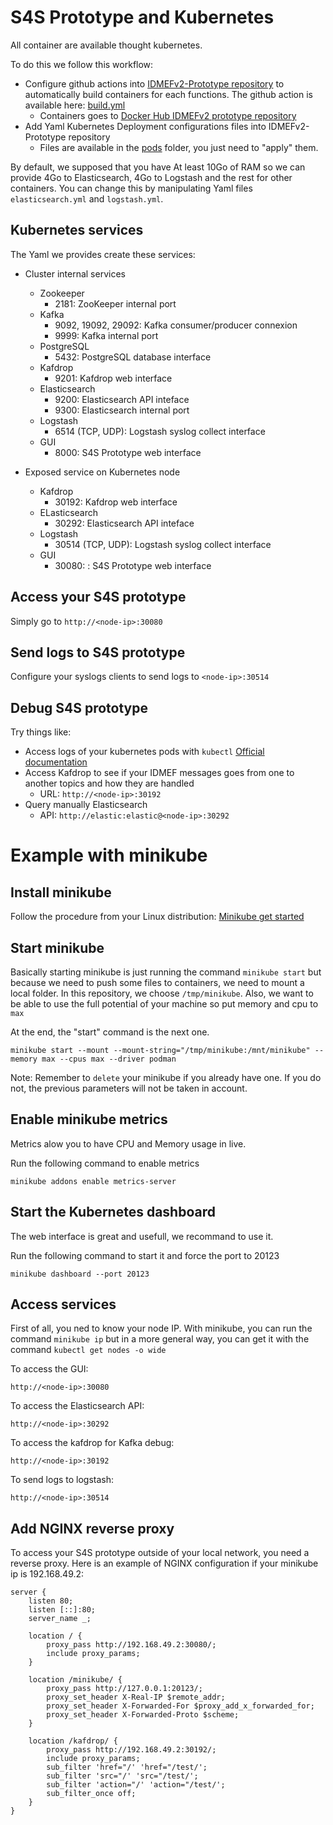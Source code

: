 # S4S Prototype and Kubernetes

All container are available thought kubernetes.

To do this we follow this workflow:
* Configure github actions into
  [IDMEFv2-Prototype repository](https://github.com/IDMEFv2/IDMEFv2-prototype) to
  automatically build containers for each functions. The github action is available here:
  [build.yml](https://github.com/IDMEFv2/IDMEFv2-prototype/blob/main/.github/workflows/build.yml)
  * Containers goes to
    [Docker Hub IDMEFv2 prototype repository](https://hub.docker.com/u/idmefv2prototype)
* Add Yaml Kubernetes Deployment configurations files into IDMEFv2-Prototype repository
  * Files are available in the
    [pods](https://github.com/IDMEFv2/IDMEFv2-prototype/tree/main/pods) folder,
    you just need to "apply" them.

By default, we supposed that you have At least 10Go of RAM so we can provide
4Go to Elasticsearch, 4Go to Logstash and the rest for other containers. You
can change this by manipulating Yaml files `elasticsearch.yml` and
`logstash.yml`. 

## Kubernetes services

The Yaml we provides create these services:
* Cluster internal services
  * Zookeeper
    * 2181: ZooKeeper internal port
  * Kafka
    * 9092, 19092, 29092: Kafka consumer/producer connexion
    * 9999: Kafka internal port
  * PostgreSQL
    * 5432: PostgreSQL database interface
  * Kafdrop
    * 9201: Kafdrop web interface
  * Elasticsearch
    * 9200: Elasticsearch API inteface
    * 9300: Elasticsearch internal port
  * Logstash
    * 6514 (TCP, UDP): Logstash syslog collect interface
  * GUI
    * 8000: S4S Prototype web interface

* Exposed service on Kubernetes node
  * Kafdrop
    * 30192: Kafdrop web interface
  * ELasticsearch
    * 30292: Elasticsearch API inteface
  * Logstash
    * 30514 (TCP, UDP): Logstash syslog collect interface
  * GUI
    * 30080: : S4S Prototype web interface

## Access your S4S prototype

Simply go to `http://<node-ip>:30080`

## Send logs to S4S prototype

Configure your syslogs clients to send logs to `<node-ip>:30514`

## Debug S4S prototype

Try things like:
* Access logs of your kubernetes pods with `kubectl` [Official documentation](https://kubernetes.io/docs/reference/kubectl/generated/kubectl_logs/)
* Access Kafdrop to see if your IDMEF messages goes from one to another topics
  and how they are handled
  * URL: `http://<node-ip>:30192`
* Query manually Elasticsearch
  * API: `http://elastic:elastic@<node-ip>:30292`

# Example with minikube

## Install minikube

Follow the procedure from your Linux distribution: [Minikube get started](https://minikube.sigs.k8s.io/docs/start/)

## Start minikube

Basically starting minikube is just running the command `minikube start` but
because we need to push some files to containers, we need to mount a local
folder. In this repository, we choose `/tmp/minikube`. Also, we want to be able
to use the full potential of your machine so put memory and cpu to `max`

At the end, the "start" command is the next one.
```
minikube start --mount --mount-string="/tmp/minikube:/mnt/minikube" --memory max --cpus max --driver podman 
```

Note: Remember to `delete` your minikube if you already have one. If you do
not, the previous parameters will not be taken in account.

## Enable minikube metrics

Metrics alow you to have CPU and Memory usage in live.

Run the following command to enable metrics
```
minikube addons enable metrics-server
```

## Start the Kubernetes dashboard

The web interface is great and usefull, we recommand to use it.

Run the following command to start it and force the port to 20123
```
minikube dashboard --port 20123
```

## Access services

First of all, you ned to know your node IP. With minikube, you can run the
command `minikube ip` but in a more general way, you can get it with the
command `kubectl get nodes -o wide`

To access the GUI:
```
http://<node-ip>:30080
```

To access the Elasticsearch API:
```
http://<node-ip>:30292
```

To access the kafdrop for Kafka debug:
```
http://<node-ip>:30192
```

To send logs to logstash:
```
http://<node-ip>:30514
```

## Add NGINX reverse proxy

To access your S4S prototype outside of your local network, you need a reverse
proxy. Here is an example of NGINX configuration if your minikube ip is
192.168.49.2:
```
server {
    listen 80;
    listen [::]:80;
    server_name _;

    location / {
        proxy_pass http://192.168.49.2:30080/;
        include proxy_params;
    }

    location /minikube/ {
        proxy_pass http://127.0.0.1:20123/;
        proxy_set_header X-Real-IP $remote_addr;
        proxy_set_header X-Forwarded-For $proxy_add_x_forwarded_for;
        proxy_set_header X-Forwarded-Proto $scheme;
    }

    location /kafdrop/ {
        proxy_pass http://192.168.49.2:30192/;
        include proxy_params;
        sub_filter 'href="/' 'href="/test/';
        sub_filter 'src="/' 'src="/test/';
        sub_filter 'action="/' 'action="/test/';
        sub_filter_once off;
    }
}
````
